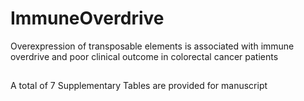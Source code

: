 # ImmuneOverdrive
Overexpression of transposable elements is associated with immune overdrive and poor clinical outcome in colorectal cancer patients
##
A total of 7 Supplementary Tables are provided for manuscript

